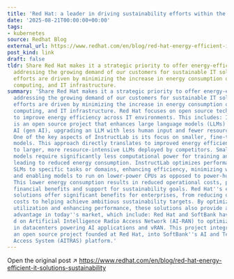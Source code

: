 ```yaml
---
title: 'Red Hat: a leader in driving sustainability efforts within the IT industry'
date: '2025-08-21T00:00:00+00:00'
tags:
- kubernetes
source: Redhat Blog
external_url: https://www.redhat.com/en/blog/red-hat-energy-efficient-it-solutions-sustainability
post_kind: link
draft: false
tldr: Share Red Hat makes it a strategic priority to offer energy-efficient products,
  addressing the growing demand of our customers for sustainable IT solutions. Our
  efforts are driven by minimizing the increase in energy consumption of AI, cloud
  computing, and IT infrastructure.
summary: 'Share Red Hat makes it a strategic priority to offer energy-efficient products,
  addressing the growing demand of our customers for sustainable IT solutions. Our
  efforts are driven by minimizing the increase in energy consumption of AI, cloud
  computing, and IT infrastructure. Red Hat focuses on open source technologies designed
  to improve energy efficiency across IT environments. This includes: InstructLab
  is an open source project that enhances large language models (LLMs) used in generative
  AI (gen AI), upgrading an LLM with less human input and fewer resources than retraining.
  One of the key aspects of InstructLab is its focus on smaller, fine-tuned language
  models. This approach directly translates to improved energy efficiency compared
  to larger, more resource-intensive LLMs deployed by competitors. Smaller language
  models require significantly less computational power for training and inference,
  leading to reduced energy consumption. InstructLab optimizes performance by tailoring
  SLMs to specific tasks or domains, enhancing efficiency, minimizing wasteful energy,
  and enabling models to run on lower-power CPUs as opposed to power-hungry GPUs.
  This lower energy consumption results in reduced operational costs, providing both
  financial benefits and support for sustainability goals. Red Hat''s energy-efficient
  solutions offer significant benefits for enterprises, from reducing operational
  costs to helping achieve ambitious sustainability targets. By optimizing resource
  utilization and enhancing performance, these solutions also provide a crucial competitive
  advantage in today''s market, which include: Red Hat and SoftBank have collaborate
  d on Artificial Intelligence Radio Access Network (AI-RAN) to optimize power consumption
  in datacenters powering AI applications and vRAN. This project integrates Kepler,
  an open source project founded at Red Hat, into SoftBank''s AI and Telecom Radio
  Access System (AITRAS) platform.'
---
```

Open the original post ↗ https://www.redhat.com/en/blog/red-hat-energy-efficient-it-solutions-sustainability
